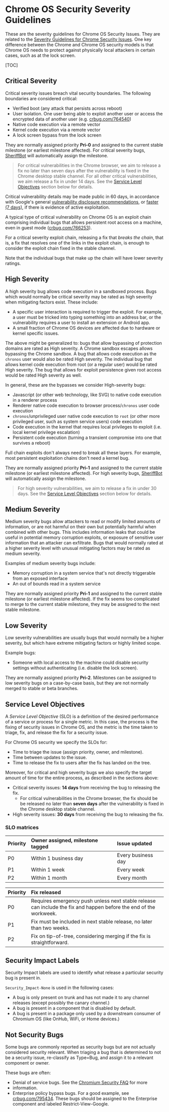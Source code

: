 # Chrome OS Security Severity Guidelines

These are the severity guidelines for Chrome OS Security Issues.
They are related to the [Severity Guidelines for Chrome Security Issues].
One key difference between the Chrome and Chrome OS security models is that
Chrome OS needs to protect against physically local attackers in certain cases,
such as at the lock screen.

[TOC]

## Critical Severity

Critical severity issues breach vital security boundaries. The following
boundaries are considered critical:

*   Verified boot (any attack that persists across reboot)
*   User isolation. One user being able to exploit another user or
    access the encrypted data of another user (e.g. [crbug.com/764540])
*   Native code execution via a remote vector
*   Kernel code execution via a remote vector
*   A lock screen bypass from the lock screen

They are normally assigned priority **Pri-0** and assigned to the current
stable milestone (or earliest milestone affected). For critical severity
bugs, [SheriffBot] will automatically assign the milestone.

> For critical vulnerabilities in the Chrome browser, we aim to release a fix
> no later than seven days after the vulnerability is fixed in the Chrome
> desktop stable channel.
> For all other critical vulnerabilities, we aim release a fix in under 14 days.
> See the [Service Level Objectives] section below for details.

Critical vulnerability details may be made public in 60 days,
in accordance with Google's general [vulnerability disclosure recommendations],
or [faster (7 days)], if there is evidence of active exploitation.

A typical type of critical vulnerability on Chrome OS is
an exploit chain comprising individual bugs that allows
persistent root access on a machine, even in guest mode ([crbug.com/766253]).

For a critical severity exploit chain, releasing a fix that *breaks the chain*,
that is, a fix that resolves one of the links in the exploit chain, is enough
to consider the exploit chain fixed in the stable channel.

Note that the individual bugs that make up the chain will have lower
severity ratings.

## High Severity

A high severity bug allows code execution in a sandboxed process. Bugs
which would normally be critical severity may be rated as high severity
when mitigating factors exist. These include:

*   A specific user interaction is required to trigger the exploit.
    For example, a user must be tricked into typing something into an address
    bar, or the vulnerability requires a user to install an extension or
    Android app.
*   A small fraction of Chrome OS devices are affected due to hardware
    or kernel specific issues.

The above might be generalized to: bugs that allow bypassing of protection
domains are rated as High severity. A Chrome sandbox escapes allows
bypassing the Chrome sandbox. A bug that allows code execution as the
`chronos` user would also be rated High severity. The individual bug that
allows kernel code execution from root (or a regular user) would be rated
High severity. The bug that allows for exploit persistence given root
access would be rated High severity as well.

In general, these are the bypasses we consider High-severity bugs:

*   Javascript (or other web technology, like SVG) to native code execution in a
    renderer process
*   Renderer native code execution to browser process/`chronos` user code
    execution
*   `chronos`/unprivileged user native code execution to `root` (or other more
    privileged user, such as system service users) code execution
*   Code execution in the kernel that requires local privileges to exploit (i.e.
    local kernel privilege escalation)
*   Persistent code execution (turning a transient compromise into one that
    survives a reboot)

Full chain exploits don't always need to break all these layers. For example,
most persistent exploitation chains don't need a kernel bug.

They are normally assigned priority **Pri-1** and assigned to the current
stable milestone (or earliest milestone affected). For high severity bugs,
[SheriffBot] will automatically assign the milestone.

> For high severity vulnerabilities, we aim to release a fix in under 30 days.
> See the [Service Level Objectives] section below for details.

## Medium Severity

Medium severity bugs allow attackers to read or modify limited amounts of
information, or are not harmful on their own but potentially harmful when
combined with other bugs. This includes information leaks that could be
useful in potential memory corruption exploits, or exposure of sensitive
user information that an attacker can exfiltrate. Bugs that would normally
rated at a higher severity level with unusual mitigating factors may be
rated as medium severity.

Examples of medium severity bugs include:

*   Memory corruption in a system service that's not directly
    triggerable from an exposed interface
*   An out of bounds read in a system service

They are normally assigned priority **Pri-1** and assigned to the current
stable milestone (or earliest milestone affected). If the fix seems too
complicated to merge to the current stable milestone, they may be assigned
to the next stable milestone.

## Low Severity

Low severity vulnerabilities are usually bugs that would normally be a higher
severity, but which have extreme mitigating factors or highly limited scope.

Example bugs:

*   Someone with local access to the machine could disable security
    settings without authenticating (i.e. disable the lock screen).

They are normally assigned priority **Pri-2**. Milestones can be assigned
to low severity bugs on a case-by-case basis, but they are not normally
merged to stable or beta branches.

## Service Level Objectives

A *Service Level Objective* (SLO) is a definition of the desired performance of
a service or process for a single metric. In this case, the process is the
fixing of security issues in Chrome OS, and the metric is the time taken to
triage, fix, and release the fix for a security issue.

For Chrome OS security we specify the SLOs for:

*   Time to triage the issue (assign priority, owner, and milestone).
*   Time between updates to the issue.
*   Time to release the fix to users after the fix has landed on the tree.

Moreover, for critical and high severity bugs we also specify the target amount
of time for the entire process, as described in the sections above:

*   Critical severity issues: **14 days** from receiving the bug to releasing
    the fix.
    *   For critical vulnerabilities in the Chrome browser, the fix should be
        be released no later than **seven days** after the vulnerability is
        fixed in the Chrome desktop stable channel.
*   High severity issues: **30 days** from receiving the bug to releasing the
    fix.

### SLO matrices

| Priority | Owner assigned, milestone tagged | Issue updated |
| :--- | :--- | :--- |
| P0  | Within 1 business day | Every business day |
| P1  | Within 1 week | Every week  |
| P2  | Within 1 month | Every month |

| Priority | Fix released |
| :--- | :--- |
| P0  | Requires emergency push unless next stable release can include the fix and happen before the end of the workweek. |
| P1  | Fix must be included in next stable release, no later than two weeks. |
| P2  | Fix on tip-of-tree, considering merging if the fix is straightforward. |

## Security Impact Labels

Security Impact labels are used to identify what release a particular
security bug is present in.

`Security_Impact-None` is used in the following cases:

*   A bug is only present on trunk and has not made it to any channel
    releases (except possibly the canary channel.)
*   A bug is present in a component that is disabled by default.
*   A bug is present in a package only used by a downstream consumer
    of Chromium OS (like OnHub, WiFi, or Home devices.)

## Not Security Bugs

Some bugs are commonly reported as security bugs but are not actually considered
security relevant. When triaging a bug that is determined to not be a security
issue, re-classify as Type=Bug, and assign it to a relevant component or owner.

These bugs are often:

*   Denial of service bugs. See the [Chromium Security FAQ] for more
*   information.
*   Enterprise policy bypass bugs. For a good example, see [crbug.com/795434].
    These bugs should be assigned to the Enterprise component and labeled
    Restrict-View-Google.

[Severity Guidelines for Chrome Security Issues]: https://chromium.googlesource.com/chromium/src/+/master/docs/security/severity-guidelines.md
[crbug.com/764540]: https://bugs.chromium.org/p/chromium/issues/detail?id=764540
[SheriffBot]: https://www.chromium.org/issue-tracking/autotriage
[vulnerability disclosure recommendations]: https://security.googleblog.com/2010/07/rebooting-responsible-disclosure-focus.html
[faster (7 days)]: https://security.googleblog.com/2013/05/disclosure-timeline-for-vulnerabilities.html
[crbug.com/766253]: https://bugs.chromium.org/p/chromium/issues/detail?id=766253
[Chromium Security FAQ]: https://chromium.googlesource.com/chromium/src/+/master/docs/security/faq.md#TOC-Are-denial-of-service-issues-considered-security-bugs-
[crbug.com/795434]: https://bugs.chromium.org/p/chromium/issues/detail?id=795434
[Service Level Objectives]: #service-level-objectives
